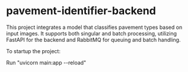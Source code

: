 # pavement-identifier-backend
This project integrates a model that classifies pavement types based on input images. It supports both singular and batch processing, utilizing FastAPI for the backend and RabbitMQ for queuing and batch handling.

To startup the project:

Run "uvicorn main:app --reload"

